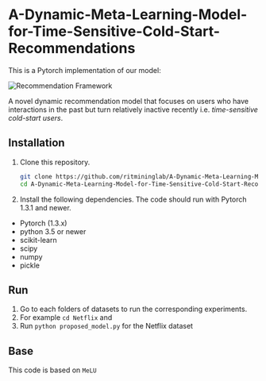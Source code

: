 # A-Dynamic-Meta-Learning-Model-for-Time-Sensitive-Cold-Start-Recommendations

This is a Pytorch implementation of our model:

![Recommendation Framework](https://github.com/ritmininglab/A-Dynamic-Meta-Learning-Model-for-Time-Sensitive-Cold-Start-Recommendations/blob/main/final_model.png)

A novel dynamic recommendation model that focuses on users who have interactions in the past but turn relatively inactive recently i.e. _time-sensitive cold-start users_.
 

## Installation

1. Clone this repository.
   ```sh
   git clone https://github.com/ritmininglab/A-Dynamic-Meta-Learning-Model-for-Time-Sensitive-Cold-Start-Recommendations
   cd A-Dynamic-Meta-Learning-Model-for-Time-Sensitive-Cold-Start-Recommendations
   ```

2. Install the following dependencies. The code should run with Pytorch 1.3.1 and newer.
* Pytorch (1.3.x)
* python 3.5 or newer
* scikit-learn
* scipy
* numpy
* pickle

## Run

1. Go to each folders of datasets to run the corresponding experiments.
2. For example ```cd Netflix``` and 
3. Run ```python proposed_model.py``` for the Netflix dataset

## Base

This code is based on ```MeLU```
